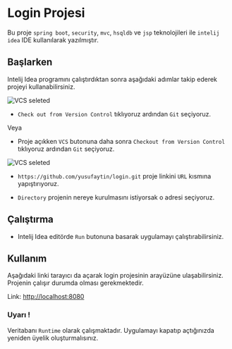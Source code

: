# Login Projesi

Bu proje `spring boot`, `security`, `mvc`, `hsqldb` ve `jsp` teknolojileri ile `intelij idea` IDE kullanılarak yazılmıştır.


## Başlarken

Intelij Idea programını çalıştırdıktan sonra aşağıdaki adımlar takip ederek projeyi kullanabilirsiniz.

![VCS seleted](https://github.com/yusufaytin/login/blob/master/img/vcs.PNG)

* `Check out from Version Control` tıklıyoruz ardından `Git` seçiyoruz.

Veya

* Proje açıkken `VCS` butonuna daha sonra `Checkout from Version Control` tıklıyoruz ardından `Git` seçiyoruz.

![VCS seleted](https://github.com/yusufaytin/login/blob/master/img/clone.PNG)

* `https://github.com/yusufaytin/login.git` proje linkini `URL` kısmına yapıştırıyoruz.

* `Directory` projenin nereye kurulmasını istiyorsak o adresi seçiyoruz.



## Çalıştırma

* Intelij Idea editörde `Run` butonuna basarak uygulamayı çalıştırabilirsiniz.


## Kullanım 

Aşağıdaki linki tarayıcı da açarak login projesinin arayüzüne ulaşabilirsiniz. Projenin çalışır durumda olması gerekmektedir.

Link: [http://localhost:8080](http://localhost:8080) 


### Uyarı !
Veritabanı `Runtime` olarak çalışmaktadır. Uygulamayı kapatıp açtığınızda yeniden üyelik oluşturmalısınız.
